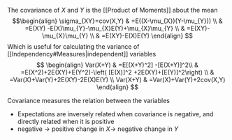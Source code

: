 The covariance of $X$ and $Y$ is the  [[Product of Moments]] about the mean
$$\begin{align}
\sigma_{XY}=cov(X,Y) & =E((X-\mu_{X})(Y-\mu_{Y})) \\
 & =E(XY) -E(X)\mu_{Y}-\mu_{X}E(Y)+\mu_{X}\mu_{Y} \\
 & =E(XY)-\mu_{X}\mu_{Y}  \\
 & =E(XY)-E(X)E(Y)
\end{align}
$$
Which is useful for calculating the variance of [[Independency#Measures|independent]] variables
$$
\begin{align} 
Var(X+Y) & =E[(X+Y)^2] -[E(X+Y)]^2\\
& =E(X^2)+2E(XY)+E(Y^2)-\left( [E(X)]^2 +2E(XY)+[E(Y)]^2\right) \\
 & =Var(X)+Var(Y)+2E(XY)-2E(X)E(Y) \\
 Var(X+Y) & =Var(X)+Var(Y)+2cov(X,Y)
\end{align}
$$

Covariance measures the relation between the variables
- Expectations are inversely related when covariance is negative, and directly related when it is positive
- negative $\to$ positive change in $X\to$ negative change in $Y$ 